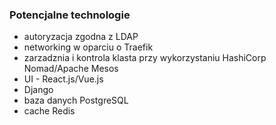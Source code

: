 ### Potencjalne technologie

* autoryzacja zgodna z LDAP
* networking w oparciu o Traefik
* zarzadznia i kontrola klasta przy wykorzystaniu HashiCorp Nomad/Apache Mesos
* UI - React.js/Vue.js
* Django
* baza danych PostgreSQL
* cache Redis
